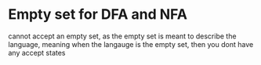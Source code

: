 # Empty set for DFA and NFA
cannot accept an empty set, as the empty set is meant to describe the language, meaning when the langauge is the empty set, then you dont have any accept states